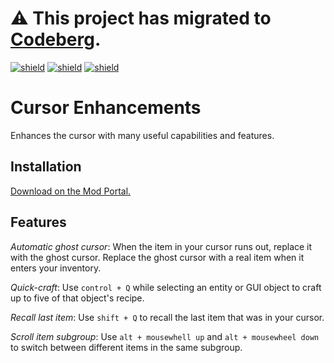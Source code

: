 # ⚠️ This project has migrated to [Codeberg](https://codeberg.org/raiguard/CursorEnhancements).

[![shield](https://img.shields.io/badge/Ko--fi-Donate%20-hotpink?logo=kofi&logoColor=white)](https://ko-fi.com/raiguard)
[![shield](https://img.shields.io/badge/Crowdin-Translate-brightgreen)](https://crowdin.com/project/raiguards-factorio-mods)
[![shield](https://img.shields.io/badge/dynamic/json?color=orange&label=Factorio&query=downloads_count&suffix=%20downloads&url=https%3A%2F%2Fmods.factorio.com%2Fapi%2Fmods%2FCursorEnhancements)](https://mods.factorio.com/mod/CursorEnhancements)

# Cursor Enhancements

Enhances the cursor with many useful capabilities and features.

## Installation

[Download on the Mod Portal.](https://mods.factorio.com/mod/CursorEnhancements)

## Features

*Automatic ghost cursor*: When the item in your cursor runs out, replace it
with the ghost cursor. Replace the ghost cursor with a real item when it enters
your inventory.

*Quick-craft*: Use `control + Q` while selecting an entity or GUI object to
craft up to five of that object's recipe.

*Recall last item*: Use `shift + Q` to recall the last item that was in your
cursor.

*Scroll item subgroup*: Use `alt + mousewhell up` and `alt + mousewheel
down` to switch between different items in the same subgroup.
